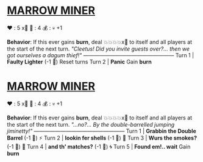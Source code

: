 # [__**MARROW MINER**__](<https://www.youtube.com/watch?v=JgBpABEoIog>)
❤️ : 5 x👥
🔷 : 4
💰 : :skull:  +1

**Behavior**: If this ever gains __burn__, deal 💥💥💥💥x👥 to itself and all players at the start of the next turn.
*"Cleetus! Did you invite guests over?... then we got ourselves a dagum thief!"*
—————————————————
Turn 1  |  **Faulty Lighter** (-1 🔷) Reset turns
Turn 2 | **Panic** Gain __burn__

# [__**MARROW MINER**__](<https://www.youtube.com/watch?v=JgBpABEoIog>)
❤️ : 5 x👥
🔷 : 4
💰 : :skull:  +1

**Behavior**: If this ever gains __burn__, deal 💥💥💥💥x👥 to itself and all players at the start of the next turn.
*"...no?... By the double-barrelled jumping jiminetty!"*
—————————————————
Turn 1  |  **Grabbin the Double Barrel** (-1 🔷) ⚡
Turn 2 | **lookin fer shells** (-1 🔷) 🎯
Turn 3 | **Wurs the smokes?** (-1 🔷) 🚫
Turn 4 | **and th' matches?** (-1 🔷) 🌀
Turn 5 | **Found em!.. wait** Gain __burn__
